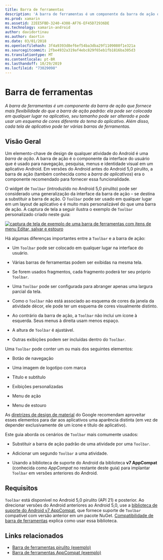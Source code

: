 ```yaml
---
title: Barra de ferramentas
description: 'A barra de ferramentas é um componente da barra de ação que fornece mais flexibilidade do que a barra de ação padrão: ela pode ser colocada em qualquer lugar no aplicativo, seu tamanho pode ser alterado e pode usar um esquema de cores diferente do tema do aplicativo. Além disso, cada tela de aplicativo pode ter várias barras de ferramentas.'
ms.prod: xamarin
ms.assetid: 22EE5FBD-3240-4308-AF76-EF45D72936DE
ms.technology: xamarin-android
author: davidortinau
ms.author: daortin
ms.date: 03/01/2018
ms.openlocfilehash: 3f4a9393d8ef6ef54ba3dba29f1109080f1e321a
ms.sourcegitcommit: 2fbe4932a319af4ebc829f65eb1fb1816ba305d3
ms.translationtype: MT
ms.contentlocale: pt-BR
ms.lasthandoff: 10/29/2019
ms.locfileid: "73029098"
---
```

# <a name="toolbar"></a>Barra de ferramentas

_A barra de ferramentas é um componente da barra de ação que fornece mais flexibilidade do que a barra de ação padrão: ela pode ser colocada em qualquer lugar no aplicativo, seu tamanho pode ser alterado e pode usar um esquema de cores diferente do tema do aplicativo. Além disso, cada tela de aplicativo pode ter várias barras de ferramentas._

## <a name="overview"></a>Visão Geral

Um elemento-chave de design de qualquer atividade do Android é uma *barra de ação*. A barra de ação é o componente da interface do usuário que é usado para navegação, pesquisa, menus e identidade visual em um aplicativo Android. Em versões do Android antes do Android 5,0 pirulito, a barra de ação (também conhecida como a *barra de aplicativos*) era o componente recomendado para fornecer essa funcionalidade. 

O widget de `Toolbar` (introduzido no Android 5,0 pirulito) pode ser considerado uma generalização da interface da barra de ação &ndash; se destina a substituir a barra de ação. O `Toolbar` pode ser usado em qualquer lugar em um layout de aplicativo e é muito mais personalizável do que uma barra de ação. A captura de tela a seguir ilustra o exemplo de `Toolbar` personalizado criado neste guia: 

[![captura de tela de exemplo de uma barra de ferramentas com itens de menu Editar, salvar e estouro](images/01-toolbar-sml.png)](images/01-toolbar.png#lightbox)

Há algumas diferenças importantes entre a `Toolbar` e a barra de ação: 

- Um `Toolbar` pode ser colocado em qualquer lugar na interface do usuário.

- Várias barras de ferramentas podem ser exibidas na mesma tela.

- Se forem usados fragmentos, cada fragmento poderá ter seu próprio `Toolbar`. 

- Uma `Toolbar` pode ser configurada para abranger apenas uma largura parcial da tela. 

- Como o `Toolbar` não está associado ao esquema de cores da janela da atividade décor, ele pode ter um esquema de cores visualmente distinto. 

- Ao contrário da barra de ação, a `Toolbar` não inclui um ícone à esquerda. Seus menus à direita usam menos espaço. 

- A altura de `Toolbar` é ajustável. 

- Outras exibições podem ser incluídas dentro do `Toolbar`. 

Uma `Toolbar` pode conter um ou mais dos seguintes elementos: 

- Botão de navegação

- Uma imagem de logotipo com marca

- Título e subtítulo

- Exibições personalizadas

- Menu de ação

- Menu de estouro

As [diretrizes de design de material](https://material.google.com/) do Google recomendam aproveitar esses elementos para dar aos aplicativos uma aparência distinta (em vez de depender exclusivamente de um ícone e título de aplicativo). 

Este guia aborda os cenários de `Toolbar` mais comumente usados:

- Substituir a barra de ação padrão de uma atividade por uma `Toolbar`. 

- Adicionar um segundo `Toolbar` a uma atividade.

- Usando a biblioteca de suporte do Android da biblioteca **v7 AppCompat** (conhecida como *AppCompat* no restante deste guia) para implantar `Toolbar` em versões anteriores do Android. 

## <a name="requirements"></a>Requisitos

`Toolbar` está disponível no Android 5,0 pirulito (API 21) e posterior. Ao direcionar versões do Android anteriores ao Android 5,0, use a [biblioteca de suporte do Android v7 AppCompat](https://www.nuget.org/packages/Xamarin.Android.Support.v7.AppCompat/), que fornece suporte de `Toolbar` compatível com versão anterior em um pacote NuGet. 
[Compatibilidade de barra de ferramentas](~/android/user-interface/controls/tool-bar/toolbar-compatibility.md) explica como usar essa biblioteca. 

## <a name="related-links"></a>Links relacionados

- [Barra de ferramentas pirulito (exemplo)](https://docs.microsoft.com/samples/xamarin/monodroid-samples/android50-toolbar)
- [Barra de ferramentas AppCompat (exemplo)](https://docs.microsoft.com/samples/xamarin/monodroid-samples/supportv7-appcompat-toolbar)
